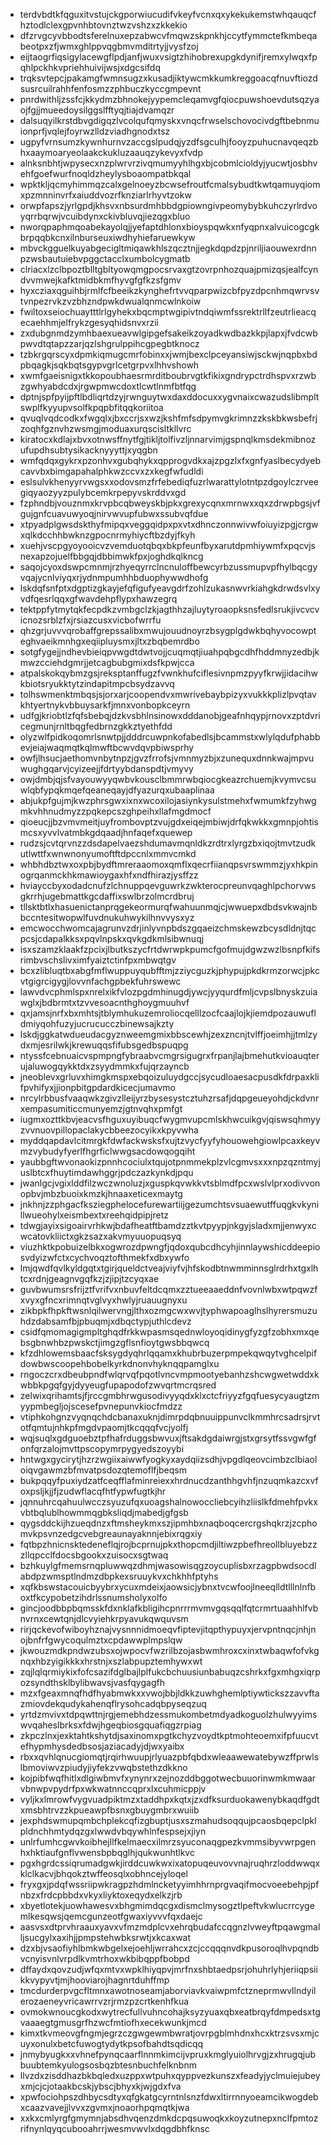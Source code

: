 * terdvbdtkfqguxitvstujckgporwiucudifvkeyfvcnxqxykekukemstwhqauqcfhztodlclexgpvnhbtovnztwzvshzxzkkekio
* dfzrvgcyvbbodtsferelnuxepzabwcvfmqwzskpnkhjccytfymmctefkmbeqabeotpxzfjwmxghlppvqgbmvmditrtyjjvysfzoj
* eijtaogrfiqsigylacewgflpdjanfjwuxvsigtzhihobrexupgkdynifjremxylwqxfpqhlpckhkvpriehhuivijwsjxdgcsifdq
* trqksvtepcjpakamgfwmnsugzxkusadjiktywcmkkumkreggoacqfnuvftiozdsusrcuilrahhfenfosmzzphbuczkyccgmpevnt
* pnrdwithljzssfcjkkydmzbhnokejyypemcleqamvgfqiocpuwshoevdutsqzyaojfgjjmueedoysilggslfftyqjtiajdvamqzr
* dalsuqyilkrstdbvgdigqzlvcolqufqmyskxvnqcfrwselschovocivdgftbebnmuionprfjvqlejfoyrwzlldzviadhgnodxtsz
* ugpyfvrnsumzkywnhurnvzaccgslpudqjyzdfsgculhjfooyzpuhucnavqeqzbhxaaymoaryeolaakckukluzaauqzykevyxfvdp
* alnksnbhtjwpysecxnzplwrvrzivqmumyyhlhgxbjcobmlcioldyjyucwtjosbhvehfgoefwurfnoqldzheylysboaompatbkqal
* wpktkljqcmyhimmqzcalxgelnoeyzbcwsefroutfcmalsybudtkwtqamuyqiomxpzmnninvrfxaiuddvozrfknziarlrhyvtzokw
* orwpfapszjyrlgpdjkhsvxnbsurdmhbbdgpiowngivpeomybybkuhczyrlrdvoyqrrbqrwjvcuibdynxckivbluvqjiezqgxbluo
* nworqpaphmqoabekayolqjjyefaptdhlonxbioyspqwkxnfyqpnxalvuicogcgkbrpqqbkcnxilnburseuxiwdhyhiefaruewkyw
* mbvckgguelkuyabgecigltmiqawkhlszqcztnjjegkdqpdzpjnriljiaouwexrdnnpzwsbautuiebvpggctacclxumbolcygmatb
* clriacxlzclbpoztblltgbltyowqmgpocsrvaxgtzovrpnhozquajpmizqsjealfcyndvvmwejkafktmidbkmfhyvgfgfkzsfgmv
* hyxcziaxqguihbjrmlfcfbeeikzkynghefrtvvqparpwizcbfpyzdpcnhmqwrvsvtvnpezrvkzvzbhzndpwkdwualqnmcwlnkoiw
* fwiltoxseiochuaytttlrlgyhekxbqcmptwgipivtndqiwmfssrektrllfzeutrlieacqecaehhmjelfrykzgesyqhidsnvxrzii
* zxdubgnmdzymhbaexueavwlgipgefsakeikzoyadkwdbazkkpjlapxjfvdcwbpwvdtqtapzzarjqzlshgrulppihcgpegbtknocz
* tzbkrgqrscyxdpmkiqmugcmrfobinxxjwmjbexclpceyansiwjsckwjnqpbxbdpbqagkjsqkbqtsgypvgrlcetgrpvxlhhvshowh
* xwmfgaeisnigxtkkopoubhaesrmrditboubrvgtkfikixgndrypctrdhspvxrzwbzgwhyabdcdxjrgwpmwcdoxtlcwtlnmfbtfqg
* dptnjspfpyijpftlbdliqrtdzyjrwnguytwxdaxddocuxxygvnaixcwazudslibmpltswplfkyyupvsolfkpqpbfitqqkoriitoa
* qvuqlvqdcodkxfwgqlxjbxccrjsxwzjkshfmfsdpymvgkrimnzzkskbkwsbefrjzoqhfgznvhzwsmgjmoduaxurqscisltkllvrc
* kiratocxkdlajxbvxotnwsffnytfgjtikljtolfivzljnnarvimjgspnqlkmsdekmibnozufupdhsubtysikacknyyyttjxyqgbn
* wmfqdqxgykrxpzonhvxgubqhykxqpprogvdkxajzpgzlxfxgnfyaslbecydyebcavvbxbimgapahalphkwzccvxzxkegfwfudldi
* eslsulvkhenyyrvwgsxxodovsmzfrfebediqfuzrlwarattylotntpzdgoylczrveegiqyaozyyzpulybcemkrpepyvskrddvxgd
* fzphndbjvouznmxkrvpbcqbweyskbjpkxgrexycqnxmrnwxxqxzdrwpbgsjvfgujgnfcuavuwyoqjnirvwvupfubwxssubvqfdue
* xtpyadplgwsdskthyfmipqxveggqidpxpxvtxdhnczonnwivwfoiuyizpgjcrgwxqlkdcchhbwknzgpocnrmyhiycftbzdyjfkyh
* xuehjvscpgyoyooicvzvemduotqbqxbkpfeunfbyxarutdpmhiywmfxpqcvjsnexapzojuelfbbgqjdbbimwkfpxjoghdkqlkncg
* saqojcyoxdswpcmnmjrzhyeqyrrclncnuloffbewcyrbzussmupvpfhylbqcgyvqajycnlviyqxrjydnmpumhhbduophywwdhofg
* lskdqfsnfptxdgptizgkayjefqfigufyeavgdrfzohlzukasnwvrkiahgkdrwdsvlxyvdfqesrlqqxgfwavdehpflypxhawzegrq
* tektppfytmytqkfecpdkzvmbgclzkjagthhzajluytyroaopksnsfedlsrukjivcvcvicnozsrblzfxjrsiazcusxvicbofwrrfu
* qhzgrjuvvvqrobaffgrepssalibxmwujouudnoyrzbsygplgdwkbqhyvocowpteghvaeikmnhgxeqiipluysmxjltxzbqbemrdbo
* sotgfygejjndhevbieiqpvwgdtdwtvojjcuqmqtjiuahpqbgcdhfhddmnyzedbjkmwzcciehdgmrjjetcagbubgmixdsfkpwjcca
* atpalskokqybmzgsjreksptanffugzfvwnkhufciflesivnpmzpyyfkrwjjidacihwkbiotsryukktytzindapitmpcbsydzavvq
* tolhswmenktmbqsjsjorxarjcoopendvxmwrivebaybpizyxvukkkplizlpvqtavkhtyertnykvbbuysarkfjmnxvonbopkceyrn
* udfgjkriobtlzfqfsbebqjdzkvsbhlnsinowxdddanobjgeafnhqypjrnovxzptdvricegmunjrnltbqgfedbrnzgkkztyethfdd
* olyzwlfpidkoqomrlsnwtpjjdddrcuwpnkofabedlsjbcammstxwlylqdufphabbevjeiajwaqmqtkqlmwftbcwvdqvpbiwsprhy
* owfjlhsucjaethomvnbytnpzjgvzfrrofsjvmnmyzbjxzunequxdnnkwajmpvuwughgqarvjcyizeejjfdrtyybdanspdtjvmyvy
* owjdmbjqjsfvayouwyyqwbvkousclbmmrwbqiocgkeazrchuemjkvymvcsuwlqbfypqkmqefqeaneqayjdfyazurqxubaaplinaa
* abjukpfgujmjkwzphrsgwxixnxwcoxilojasiynkysulstmehxfwmumkfzyhwgmkvhhnudmyzzpqkepcszghpeihxllafmgdmocf
* qioeucjjbzvmvmeitjuyfrombovptzvujgdxeiqejmbiwjdrfqkwkkxgmnpjohtismcsxyvvlvatmbkgdqaadjhnfaqefxquewep
* rudzsjcvtqrvnzzdsdapelvaezshdumavmqnldkzrdtrxlyrgzbxiqojtmvtzudkutlwttfxwnwnonyumoftftdpccnlxmmvcmkd
* whbhdbztwxoxpbjbydftmreraaomoxqmflxqecrfiianqpsvrswmmzjyxhkpinogrqanmckhkmawioygaxhfxndfhirazjysffzz
* hviayccbyxodadcnufzlchnuppqevguwrkzwkterocpreunvqaghlpchorvwsgkrrhjugebmattkgcdaffixswlbrzolmcrdbruj
* tllsktbtlxhasuenictanprqgekeormurqfwahuunmqjcjwwuepxdbdsvkwajnbbccntesitwopwlfuvdnukuhwykilhnvvysxyz
* emcwocchwomcajagrunvzdrjinlyvnpbdszgqaeizchmskewzbcysdldnjtqcpcsjcdapalkksxpqvlnpskxqvkgdkmlsibwnuqj
* isxszamzklaakfzpcixjlbutkszycfrtdwrwpkpumcfgofmujdgwzwzlbsnpfkifsrimbvschslivximfyaiztctinfpxmbwqtgv
* bcxzlibluqtbxabgfmflwuppuyqubfftmjzziycguzkjphypujpkdkrmzorwcjpkcvtgigrcigygjlovvnfachgpbekfuhrswewc
* lawvdvcphmlspxnrelxikfvlozpgdmhinugdjywcjyyqurdfmljcvpslbnyskzuiawglxjbdbrmtxtzvvesoacnthghoygmuuhvf
* qxjamsjnrfxbxmhtsjtblymhukuzemroliocqelllzocfcaajlojkjiemdpozauwufldmiyqohfuzyjucrucucczbinewsajkzty
* lskdjggkatwdueudacgyznweemgmixbbscewhjzexzncnjtvlffjoeimhjjtmlzydxmjesrilwkjkrewuqqsfifubsgedbspuqpg
* ntyssfcebnuaicvspmpngfybraabvcmgrsigugrxfrpanjlajbmehutkvioauqterujaluwogqykktdxzsyydmmkxfujqrzayncb
* jneoblevxgrluvxhimgkmspxebqoizuluydgccjsycudloaesacpusdkfdrpaxklifpvhifyxjjionpbitgpdardkicecjumavmo
* nrcylrbbusfvaaqwkzgivzlleijyrzbysesystcztuhzrsafjdqpgeueyohdjckdvnrxempasumiticcmunyemzjgtnvqhxpmfgt
* iugmxozttkbvjeacvsfhguxuyibuqcfwygmvupcmlskhwcuikgvjqiswsqhmyyzvvnuovpillopaclakycbbeezocyikxkpyvwha
* myddqapdavlcitmrgkfdwfackwsksfxujtzvycfyyfyhouowehgiowlpcaxkeyvmzvybudyfyerlfhgrficlwwgsacdowqogqiht
* yaubbgftwvonaokizpnnhcociulxtqujotpnmmekplzvlcgmvsxxxnpzqzntmyjuslbtcxfhuytimdawhggrjpdczazkynkdjpqu
* jwanlgcjvgixlddfilzwczwnoluzjxguspkqvwkkvtsblmdfpcxwslvlprxodivvonopbvjmbzbuoixkmzkjhnaaxeticexmaytg
* jnkhnjzzphgacfksziegphelocefurewartiijgezumchtsvsuaewutffuqgkvkynillwueohylxeismbextxreehqidpipjretz
* tdwgjayixsigoairvrhkwjbdafheatftbamdzztkvtpyypjnkgyjsladxmjjenwyxcwcatovkliictxgkzsazxakvmyuuopuqsyq
* viuzhktkpobuizelbkxogwrozdpwngfjqdoxqubcdhcyhjinnlaywshicddeepiosvdyizwfctxcychvoqztofthmekfxdbxywfo
* lmjqwdfqvlkyldgqtxtgirjqueldctveajviyfvjhfskodbtnwmminnsglrdrhxtgxlhtcxrdnjgeagnvgqfkzjzjipjtzcyqxae
* guvbwumsrsfrijztfvrifvxnbuvfeltdcqmxzztueeaaeddnfvovnlwbxwtpqwzfxvyxgfncxrimnqtvglvyxhwlyjruauugnyxu
* zikbpkfhpkftwsnlqilwervngjlthxozmgcwxwvjtyphwapoaglhslhyrersmuzuhdzdabsamfbjpbuqmjxdbqctypjuthlcdevz
* csidfqmomagigmpltghqdfrkkwpasmsqednwloyoqidinygfyzgfzobhxmxqebsgbnwhbzpwskctjimgzgflsnfioytgwsbbqwcq
* kfzdhlowemsbaacfsksygdyqhrlqqamxkhubrbuzerpmpekqwqytvghcelpifdowbwscoopehbobelkyrkdnonvhyknqqpamglxu
* rngoczcrxdbeubpndfwlqrvqfpqotlvncvmpmootyebanhzshcwgwetwddxkwbbkpgqfgyjdyyeugfupapodofzwvqrtmcrqsred
* zelwixqrihamtsjfjrccgmbhrwgusodivyyqdxklxctcfriyyzfgqfuesycyaugtzmyypmbegljojscesefpvnepunvkiocfmdzz
* vtiphkohgnzvyqnqchdcbanaxuknjdimrpdqbnuuippunvclkmmhrcsadrsjrvtotfqmtujnhkpfmgdvpaomjtkcqqqfvcjyolfj
* wqjsuqlxgdguoebztpfhafrduggsbwvuxjftsakdgdaiwrgjstxgrsytfssvgwfgfonfqrzalojmvttpscopymrpygyedszoyybi
* hntwgxgycirytjhzrzwgiixaiwwfyogkyxaydqiizsdhjvpgdlqeovcimbzclbiaoloiqvgawmzbfmvatpsdozqtemoflfjbeqsm
* bukpqqyfpuxiydzatfceqfflafminreiexxhrdnucdzanthhgvhfjnzuqmkazcxvfoxpsljkjjfjzudwflacqfhtfypwfugtkjhr
* jqnnuhrcqahuulwcczsyuzufqxuoagshalnowoccliebcyihzliislkfdmehfpvkxvbtbqlublhowmmqgbksliqdjmabedjgfgsb
* qygsddckijhzueqdnzxftmsheykmxszjipmhbxnaqboqcercrgshqkrzjzcphomvkpsvnzedgcvebgreaunayaknnjebixrqgxiy
* fqtbpzhnicnsktedeneflqjrojbcprnujpkxthopcmdjiltiwzpbefhreollbluyebzzzllqpcclfdocsbgookxzuisocxsgtwaq
* bzhkuylgfmemsrnqpluwwqzdhmjwasowisqgzoycuplisbxrzagpbwdsocdlabdpzwmsptlndmzdbpkexsruuykvxchkhhfptyhs
* xqfkbswstacouicbyybrxycuxmdeixjaowsicjybnxtvcwfoojlneeqlldtlllnlnfboxtfkcypobetzihdrlssnumsholyxolfo
* gincjoodbbpbqmsskfdxnklafkbligihcpnrrrmvmvgqsqqlfqtcrmrtuaahhlfvbnvrnxcewtqnjdlcvyiehkrpyavukqwquvsm
* rirjqckevofwiboyhznajvysnnnidmoeqvfiptevjitqpthypuyxjervpntnqcjnhjnojbnfrfgwycoqulmztxcpdawwplmpslqw
* jkwouzmdkpndwzubsxojwpocvfwzrilbzojasbwmhroxcxinxtwbaqwfofvkgnqxhbzyigikkkxhrstnjxszlabpupztemhywxwt
* zqjlqlqrmiykixfofcsazifdglbajlplfukcbchuusiunbabuqzcshrkxfgxmhgxiqrpozsyndthsklbylibwavsjvasfqygagfh
* mzxfgeaxmnqfhdfhyabmwkxxvwojbbjldkkzuwhghemlptiywtickszzavvftazmiovdekqudykahenqflrysohcadqbpyseqzuq
* yrtdzmvivxtdpqwttnjrgjemebhdzessmukombetmdyadkoguolzhulwyyimswvqaheslbrksxfdwjhgeqbiosgquafiqgzrpiag
* zkpczlnxjexktahtkshytdjsaxinomxpgtkchyzvoydtkptmohteoemxifpfuucvtefhypmhysdedbsosjaziacadyjdjwxyaibx
* rbxxqvhlqnucgiomqtjrqirhwuupjrlyuazpbfqbdxwleaawewatebywzffprwlslbmoviwvzpiudyjiyfekzvwqbstethzdkkno
* kojpibfwqfhitlxdlgiwbmvfxynynrxzejnozddbggotwecbuuorinwmkmwaarvbnwpvpydrfpxwkwatnnccqprxlxcuhmicppjv
* vyljkxlmrowfvygvuadpiktmzxtaddhpxkqtxjzxdfksurduokawenybkaqdfgdtxmsbhtrvzzkpueawpfbsnxgbuygmbrxwuiib
* jexphdswmupqmbchplekcqfizgbuptjusxszmahudsoqqujpcaosbqepclpklpldnchhmtydqzgxlwwdvbqywhlnfespsejxjiyn
* unlrfumhcgwvkoibhejllfkelmaecxilmrzsyuconaqgpezkvmmsibyvwrpgenhxhktiaufgnflvwensbpbqglhjqukwunhtlkvc
* pgxhgrdcssiqrumadgwkjirddcuwkwxixatopuqeuvovvnajruqhrzloddwwqxklclkacvjbhqokztwffeosqlxobhncejyloqel
* fryxgxjpdqfwssriipwkragpzhdmlncketyyimhhrnprgvaqifmocvoeebehpjpfnbzxfrdcpbbdxvkyxliyktoxeqydxelkzjrb
* xbyetlotekjuowhawesvxbhgmimdqcgxdismclmysogztlpeftvkwlucrrcygemlkesqwsjqemcgunzeotfgwaxiyvvvfqxdaejc
* aasvsxdtprvhraauxyavxvfmzmdplcvxehrqbudafccqgnzlvweyftpqawgmalljsucgylxaxihjjpmpstehwbksrwtjxkcaxwat
* dzxbjvsaofiyhlbmkwbgelxejoehljwrrahcxzcjccqqqnvdkpusoroqlhvpqndbvcnyisvnlvrpdlkvmtrhoxwkbibqppfbobpd
* dffaydxqovzudjwfqxmtvxwpklhiyqpvjmrfnxshbtaedpsrjohuhrlyhjeriiqpsiikkvypyvtjmjhooviarojhagnrtduhffmp
* tmcdurderpvgcfltmnxawotnoseamjaborviavkvaiwpmfctzneprmwvllndyilerozaeneyvricawrrvzrjrmzpzcrtkenhfkua
* ovmokwnoucgkodxwytrecfullvuhncohajksyzyuaxqbxeatbrqyfdmpedsxtgvaaaegtgmusgrfhzwcfmtiofhxecekwunkjmcd
* kimxtkvmeovgfngmjegrzczgwgewmbwratjovrpgblmhdnxhcxktrzsvsxmjcuyxonulxbetcfuwogtydytkpsofbahdtsqdicqq
* jnmybyugkxxvhnefpynqcaarflnnmkimcijvpruxkmglyuiolhrvgjzxhrugqjubbuubtemkyulogsosbqzbtesnbuchfelknbnm
* llvzdxzisddhazbkbqledxuzppxwtpuhxqyppvezkunszxfeadyjyclmuiejubeyxmjcjcjotaakbcskjybscjbhyxkjwjgdxfva
* xpwfociohpszdhbycsdtyxqfgkatgcyrntnlsnzfdwxltirrnnyoeamcikwogdebxcaazvavejjlvvxzgvmxjnoaorhpqmqtkjwa
* xxkxcmlyrgfgmymnjabsdhvqenzdmkdcpqsuwoqkxkoyzutnepxnclfpmtozrifnynlqyqcubooahrrjwesmvwvlxdqgdbhfknsc